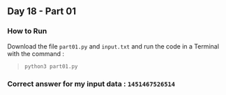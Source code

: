 ## Day 18 - Part 01

### How to Run 
Download the file ```part01.py``` and ```input.txt``` and run the code in a Terminal with the command :

> ```python3 part01.py```


### Correct answer for my input data : `1451467526514`